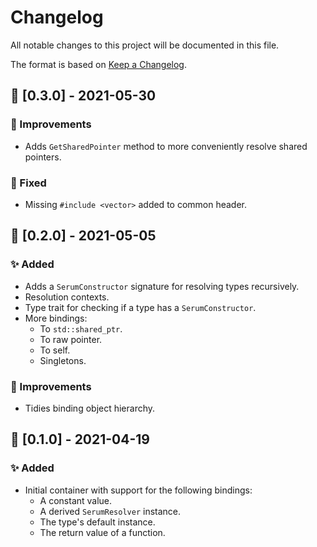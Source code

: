 # Changelog
All notable changes to this project will be documented in this file.

The format is based on [Keep a Changelog](https://keepachangelog.com/en/1.0.0/).

## 🔖 [0.3.0] - 2021-05-30
### 🙌 Improvements
- Adds `GetSharedPointer` method to more conveniently resolve shared pointers.

### 🐛 Fixed
- Missing `#include <vector>` added to common header.

## 🔖 [0.2.0] - 2021-05-05
### ✨ Added
- Adds a `SerumConstructor` signature for resolving types recursively.
- Resolution contexts.
- Type trait for checking if a type has a `SerumConstructor`.
- More bindings:
    - To `std::shared_ptr`.
    - To raw pointer.
    - To self.
    - Singletons.

### 🙌 Improvements
- Tidies binding object hierarchy.

## 🔖 [0.1.0] - 2021-04-19
### ✨ Added
- Initial container with support for the following bindings:
    - A constant value.
    - A derived `SerumResolver` instance.
    - The type's default instance.
    - The return value of a function.